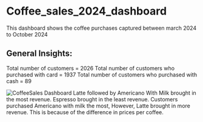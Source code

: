 # Coffee_sales_2024_dashboard

This dashboard shows the coffee purchases captured between march 2024 to October 2024 

## General Insights:
Total number of customers = 2026
Total number of customers who purchased with card = 1937
Total number of customers who purchased with cash = 89 

![CoffeeSales Dashboard](https://github.com/user-attachments/assets/ebf4460c-a1c1-454c-83b8-b1ec7c6a115b)
Latte followed by Americano With Milk brought in the most revenue.
Espresso brought in the least revenue.
Customers purchased Americano with milk the most, However, Latte brought in more revenue. 
This is because of the difference in prices per coffee.


